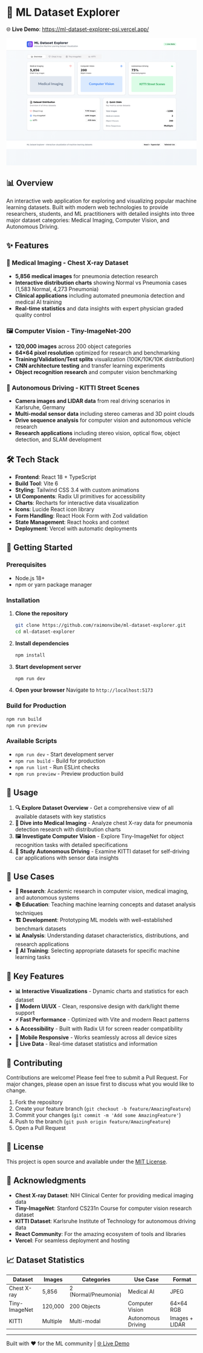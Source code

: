 # 🔬 ML Dataset Explorer

🌐 **Live Demo**: https://ml-dataset-explorer-psi.vercel.app/

![ML Dataset Explorer Interface](screenshots/ml_dataset_explorer_overview.png)

## 📊 Overview

An interactive web application for exploring and visualizing popular machine learning datasets. Built with modern web technologies to provide researchers, students, and ML practitioners with detailed insights into three major dataset categories: Medical Imaging, Computer Vision, and Autonomous Driving.

## ✨ Features

### 🏥 Medical Imaging - Chest X-ray Dataset
- **5,856 medical images** for pneumonia detection research
- **Interactive distribution charts** showing Normal vs Pneumonia cases (1,583 Normal, 4,273 Pneumonia)
- **Clinical applications** including automated pneumonia detection and medical AI training
- **Real-time statistics** and data insights with expert physician graded quality control

### 🖼️ Computer Vision - Tiny-ImageNet-200
- **120,000 images** across 200 object categories
- **64×64 pixel resolution** optimized for research and benchmarking
- **Training/Validation/Test splits** visualization (100K/10K/10K distribution)
- **CNN architecture testing** and transfer learning experiments
- **Object recognition research** and computer vision benchmarking

### 🚗 Autonomous Driving - KITTI Street Scenes
- **Camera images and LIDAR data** from real driving scenarios in Karlsruhe, Germany
- **Multi-modal sensor data** including stereo cameras and 3D point clouds
- **Drive sequence analysis** for computer vision and autonomous vehicle research
- **Research applications** including stereo vision, optical flow, object detection, and SLAM development

## 🛠️ Tech Stack

- **Frontend**: React 18 + TypeScript
- **Build Tool**: Vite 6
- **Styling**: Tailwind CSS 3.4 with custom animations
- **UI Components**: Radix UI primitives for accessibility
- **Charts**: Recharts for interactive data visualization
- **Icons**: Lucide React icon library
- **Form Handling**: React Hook Form with Zod validation
- **State Management**: React hooks and context
- **Deployment**: Vercel with automatic deployments

## 🚀 Getting Started

### Prerequisites
- Node.js 18+ 
- npm or yarn package manager

### Installation

1. **Clone the repository**
   ```bash
   git clone https://github.com/raimonvibe/ml-dataset-explorer.git
   cd ml-dataset-explorer
   ```

2. **Install dependencies**
   ```bash
   npm install
   ```

3. **Start development server**
   ```bash
   npm run dev
   ```

4. **Open your browser**
   Navigate to `http://localhost:5173`

### Build for Production

```bash
npm run build
npm run preview
```

### Available Scripts

- `npm run dev` - Start development server
- `npm run build` - Build for production
- `npm run lint` - Run ESLint checks
- `npm run preview` - Preview production build

## 📱 Usage

1. **🔍 Explore Dataset Overview** - Get a comprehensive view of all available datasets with key statistics
2. **🏥 Dive into Medical Imaging** - Analyze chest X-ray data for pneumonia detection research with distribution charts
3. **🖼️ Investigate Computer Vision** - Explore Tiny-ImageNet for object recognition tasks with detailed specifications
4. **🚗 Study Autonomous Driving** - Examine KITTI dataset for self-driving car applications with sensor data insights

## 🎯 Use Cases

- **🔬 Research**: Academic research in computer vision, medical imaging, and autonomous systems
- **📚 Education**: Teaching machine learning concepts and dataset analysis techniques
- **🏗️ Development**: Prototyping ML models with well-established benchmark datasets
- **📊 Analysis**: Understanding dataset characteristics, distributions, and research applications
- **🤖 AI Training**: Selecting appropriate datasets for specific machine learning tasks

## 🌟 Key Features

- **📊 Interactive Visualizations** - Dynamic charts and statistics for each dataset
- **🎨 Modern UI/UX** - Clean, responsive design with dark/light theme support
- **⚡ Fast Performance** - Optimized with Vite and modern React patterns
- **♿ Accessibility** - Built with Radix UI for screen reader compatibility
- **📱 Mobile Responsive** - Works seamlessly across all device sizes
- **🔄 Live Data** - Real-time dataset statistics and information

## 🤝 Contributing

Contributions are welcome! Please feel free to submit a Pull Request. For major changes, please open an issue first to discuss what you would like to change.

1. Fork the repository
2. Create your feature branch (`git checkout -b feature/AmazingFeature`)
3. Commit your changes (`git commit -m 'Add some AmazingFeature'`)
4. Push to the branch (`git push origin feature/AmazingFeature`)
5. Open a Pull Request

## 📄 License

This project is open source and available under the [MIT License](LICENSE).

## 🙏 Acknowledgments

- **Chest X-ray Dataset**: NIH Clinical Center for providing medical imaging data
- **Tiny-ImageNet**: Stanford CS231n Course for computer vision research dataset
- **KITTI Dataset**: Karlsruhe Institute of Technology for autonomous driving data
- **React Community**: For the amazing ecosystem of tools and libraries
- **Vercel**: For seamless deployment and hosting

## 📈 Dataset Statistics

| Dataset | Images | Categories | Use Case | Format |
|---------|--------|------------|----------|---------|
| Chest X-ray | 5,856 | 2 (Normal/Pneumonia) | Medical AI | JPEG |
| Tiny-ImageNet | 120,000 | 200 Objects | Computer Vision | 64×64 RGB |
| KITTI | Multiple | Multi-modal | Autonomous Driving | Images + LIDAR |

---

Built with ❤️ for the ML community | [🌐 Live Demo](https://ml-dataset-explorer-psi.vercel.app/)
